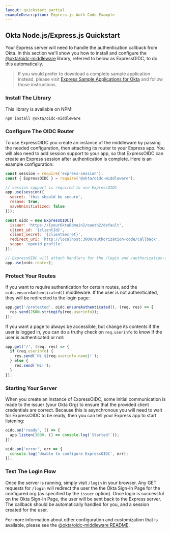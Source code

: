 ```yaml
---
layout: quickstart_partial
exampleDescription: Express.js Auth Code Example
---
```


## Okta Node.js/Express.js Quickstart

Your Express server will need to handle the authentication callback from Okta.  In this section we'll show you how to install and configure the [@okta/oidc-middleware](https://github.com/okta/okta-oidc-js/tree/master/packages/oidc-middleware) library, referred to below as ExpressOIDC, to do this automatically.

> If you would prefer to download a complete sample application instead, please visit [Express Sample Applications for Okta][] and follow those instructions.

### Install The Library

This library is available on NPM:

```bash
npm install @okta/oidc-middleware
```

### Configure The OIDC Router

To use ExpressOIDC you create an instance of the middleware by passing the needed configuration, then attaching its router to your Express app.  You will also need to add session support to your app, so that ExpressOIDC can create an Express session after authentication is complete.  Here is an example configuration:

```javascript
const session = require('express-session');
const { ExpressOIDC } = require('@okta/oidc-middleware');

// session support is required to use ExpressOIDC
app.use(session({
  secret: 'this should be secure',
  resave: true,
  saveUninitialized: false
}));

const oidc = new ExpressOIDC({
  issuer: 'https://{yourOktaDomain}/oauth2/default',
  client_id: '{clientId}',
  client_secret: '{clientSecret}',
  redirect_uri: 'http://localhost:3000/authorization-code/callback',
  scope: 'openid profile'
});

// ExpressOIDC will attach handlers for the /login and /authorization-code/callback routes
app.use(oidc.router);
```

### Protect Your Routes

If you want to require authentication for certain routes, add the `oidc.ensureAuthenticated()` middleware.  If the user is not authenticated, they will be redirected to the login page:

```javascript
app.get('/protected', oidc.ensureAuthenticated(), (req, res) => {
  res.send(JSON.stringify(req.userinfo));
});
```

If you want a page to always be accessible, but change its contents if the user is logged in, you can do a truthy check on `req.userinfo` to know if the user is authenticated or not:

```javascript
app.get('/', (req, res) => {
  if (req.userinfo) {
    res.send(`Hi ${req.userinfo.name}!`);
  } else {
    res.send('Hi!');
  }
});
```

### Starting Your Server

When you create an instance of ExpressOIDC, some initial communication is made to the issuer (your Okta Org) to ensure that the provided client credentials are correct.  Because this is asynchronous you will need to wait for ExpressOIDC to be ready, then you can tell your Express app to start listening:

```javascript
oidc.on('ready', () => {
  app.listen(3000, () => console.log(`Started!`));
});

oidc.on('error', err => {
  console.log('Unable to configure ExpressOIDC', err);
});
```

### Test The Login Flow

Once the server is running, simply visit `/login` in your browser.  Any GET requests for `/login` will redirect the user the the Okta Sign-In Page for the configured org (as specified by the `issuer` option).  Once login is successful on the Okta Sign-In Page, the user will be sent back to the Express server.  The callback should be automatically handled for you, and a session created for the user.

For more information about other configuration and customization that is available, please see the [@okta/oidc-middleware README](https://github.com/okta/okta-oidc-js/tree/master/packages/oidc-middleware).

[Express Sample Applications for Okta]: https://github.com/okta/samples-nodejs-express-4
